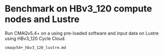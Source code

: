 # Benchmark on HBv3_120 compute nodes and Lustre

Run CMAQv5.4+ on a using pre-loaded software and input data on Lustre using HBv3_120 Cycle Cloud.

```{toctree}
cmaqv54+_hbv3_120_lustre.md
